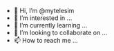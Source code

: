 - 👋 Hi, I’m @mytelesim
- 👀 I’m interested in ...
- 🌱 I’m currently learning ...
- 💞️ I’m looking to collaborate on ...
- 📫 How to reach me ...

<!---
mytelesim/mytelesim is a ✨ special ✨ repository because its `README.md` (this file) appears on your GitHub profile.
You can click the Preview link to take a look at your changes.
--->
